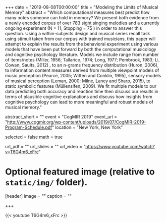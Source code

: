 +++
date = "2019-08-08T00:00:00"
title = "Modeling the Limits of Musical Memory"
abstract = "Which computational measures best predict how many notes someone can hold in memory? We present both evidence from a newly encoded corpus of over 783 sight singing melodies and a currently ongoing experiment (N = 11, Stopping = 75 ) in order to answer this question. Using a within-subjects design and musical series recall task using stimuli taken from our corpus with trained musicians, this paper will attempt to explain the results from the behavioral experiment using various models that have been put forward by both the computational musicology and cognitive psychology literature. Models we include range from number of items/notes (Miller, 1956; Tallarico, 1974; Long, 1977; Pembrook, 1983; Li, Cowan, Saults, 2012) , to an n-grams frequency distribution (Huron, 2006), to information content measures derived from multiple viewpoint models of music perception (Pearce, 2005; Witten and Conklin, 1995), sensory models of musical perception (Leman, 2000; Milne, Laney and Sharp, 2015), to static symbolic features (Müllensifen, 2009). We fit multiple models to our data predicting both accuracy and reaction time then discuss our results in terms of plausible cognitive explanations and discuss how insights from cognitive psychology can lead to more meaningful and robust models of musical memory."

abstract_short = ""
event = "CogMIR 2019"
event_url = "http://www.cogmir.org/wp-content/uploads/2019/07/CogMIR-2019-Program-Schedule.pdf"
location = "New York, New York"

selected = false
math = true

url_pdf = ""
url_slides = ""
url_video = "https://www.youtube.com/watch?v=T6G4m6_xFrc"

# Optional featured image (relative to `static/img/` folder).
[header]
image = ""
caption = ""

+++

{{< youtube T6G4m6_xFrc >}}
